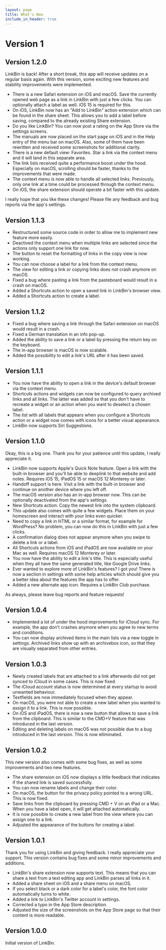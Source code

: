 ```yaml
---
layout: page
title: What's New
include_in_header: true
---
```


# Version 1

## **Version 1.2.0**

LinkBin is back! After a short break, this app will receive updates on a regular basis again. With this version, some exciting new features and stability improvements were implemented.

- There is a new Safari extension on iOS and macOS. Save the currently opened web page as a link in LinkBin with just a few clicks. You can optionally attach a label as well. iOS 15 is required for this.
- On iOS, LinkBin now has an "Add to LinkBin" action extension which can be found in the share sheet. This allows you to add a label before saving, compared to the already existing Share extension.
- Do you like LinkBin? You can now post a rating on the App Store via the settings screens.
- The manuals are now placed on the start page on iOS and in the Help entry of the menu bar on macOS. Also, some of them have been rewritten and received some screenshots for additional clarity.
- There is a new default view: Favorites. Star a link via the context menu and it will land in this separate area.
- The link lists received quite a performance boost under the hood. Especially on macOS, scrolling should be faster, thanks to the improvements that were made.
- The context menu is now able to handle all selected links. Previously, only one link at a time could be processed through the context menu.
- On iOS, the share extension should operate a bit faster with this update.

I really hope that you like these changes! Please file any feedback and bug reports via the app's settings.

## **Version 1.1.3**

- Restructured some source code in order to allow me to implement new feature more easily.
- Deactived the context menu when multiple links are selected since the actions only support one link for now.
- The button to reset the formatting of links in the copy view is now working.
- You can now choose a label for a link from the context menu.
- The view for editing a link or copying links does not crash anymore on macOS.
- Fixed a bug where pasting a link from the pasteboard would result in a crash on macOS.
- Added a Shortcuts action to open a saved link in LinkBin's browser view.
- Added a Shortcuts action to create a label.

## **Version 1.1.2**

- Fixed a bug where saving a link through the Safari extension on macOS would result in a crash.
- Fixed a German translation in an info pop-up.
- Added the ability to save a link or a label by pressing the return key on the keyboard.
- The in-app browser is macOS is now scalable.
- Added the possibility to edit a link's URL after it has been saved.

## **Version 1.1.1**

- You now have the ability to open a link in the device's default browser via the context menu.
- Shortcuts actions and widgets can now be configured to query archived links and all links. The latter was added so that you don't have to recreate a widget or an action when you want to deselect a chosen label.
- The list with all labels that appears when you configure a Shortcuts action or a widget now comes with icons for a better visual appearance.
- LinkBin now supports Siri Suggestions.

## **Version 1.1.0**
Okay, this is a big one. Thank you for your patience until this update, I really appreciate it.

- LinkBin now supports Apple's Quick Note feature. Open a link with the built-in browser and you'll be able to deeplink to that website and add notes. Requires iOS 15, iPadOS 15 or macOS 12 Monterey or later.
- Handoff support is here. Visit a link with the built-in browser and continue on another device where you left off.
- The macOS version also has an in-app browser now. This can be optionally deactivated from the app's settings.
- New Shortcuts action: Copy the newest link into the system clipboard.
- This update also comes with quite a few widgets. Place them on your homescreen and interact with your links even quicker.
- Need to copy a link in HTML or a similar format, for example for WordPress? No problem, you can now do this in LinkBin with just a few clicks.
- A confirmation dialog does not appear anymore when you swipe to delete a link or a label.
- All Shortcuts actions from iOS and iPadOS are now available on your Mac as well. Requires macOS 12 Monterey or later.
- You now have the ability to edit a link's title. This is especially useful when they all have the same generated title, like Google Drive links.
- Ever wanted to explore more of LinkBin's features? I got you! There is now a section in settings with some help articles which should give you a better idea about the features the app has to offer.
- Added a new alternate app icon. Requires a LinkBin Club purchase.

As always, please leave bug reports and feature requests!

## **Version 1.0.4**
- Implemented a lot of under the hood improvements for iCloud sync. For example, the app don't crashes anymore when you agree to new terms and conditions.
- You can now display archived items in the main lists via a new toggle in settings. Archived links show up with an archivebox icon, so that they are visually separated from other entries.

## **Version 1.0.3**
- Newly created labels that are attached to a link afterwards did not get synced to iCloud in some cases. This is now fixed.
- The iCloud account status is now determined at every startup to avoid unwanted behaviour.
- Textfields are now immediately focused when they appear.
- On macOS, you were not able to create a new label when you wanted to assign it to a link. This is now possible.
- On iOS and iPadOS, there is now a new button that allows to save a link from the clipboard. This is similar to the CMD+V feature that was introduced in the last version.
- Editing and deleting labels on macOS was not possible due to a bug introduced in the last version. This is now elliminated.

## **Version 1.0.2**
This new version also comes with some bug fixes, as well as some improvements and two new features.

- The share extension on iOS now displays a little feedback that indicates if the shared link is saved successfully.
- You can now rename labels and change their color.
- On macOS, the button for the privacy policy pointed to a wrong URL. This is now fixed.
- Save links from the clipboard by pressing CMD + V on an iPad or a Mac. When you have a label open, it will get attached automatically.
- It is now possible to create a new label from the view where you can assign one to a link.
- Adjusted the appearance of the buttons for creating a label.

## **Version 1.0.1**
Thank you for using LinkBin and giving feedback. I really appreciate your support. This version contains bug fixes and some minor improvements and additions.

- LinkBin's share extension now supports text. This means that you can share a text from a text editing app and LinkBin parses all links in it.
- Added a share sheet on iOS and a share menu on macOS.
- If you select black or a dark color for a label's color, the font color automatically turns to white.
- Added a link to LinkBin's Twitter account in settings.
- Corrected a typo in the App Store description.
- Adjusted the size of the screenshots on the App Store page so that their content is more readable.

## **Version 1.0.0**
Initial version of LinkBin.
